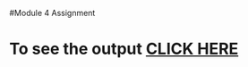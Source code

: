 #Module 4 Assignment

# To see the output [CLICK HERE](https://shaleenjha.github.io/Coursera-HTML_CSS_JS/module4-solution/index.html)
